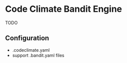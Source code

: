 # Code Climate Bandit Engine

TODO

## Configuration

- .codeclimate.yaml
- support .bandit.yaml files
